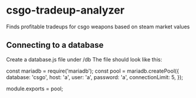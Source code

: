 # csgo-tradeup-analyzer
Finds profitable tradeups for csgo weapons based on steam market values

## Connecting to a database

Create a database.js file under /db
The file should look like this:

const mariadb = require('mariadb');
const pool = mariadb.createPool({
    database: 'csgo',
    host: 'a',
    user: 'a',
    password: 'a',
    connectionLimit: 5,
});

module.exports = pool;

